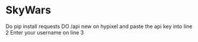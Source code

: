 # SkyWars
Do pip install requests
DO /api new on hypixel and paste the api key into line 2
Enter your username on line 3
